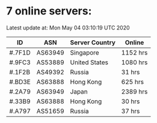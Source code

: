 # 7 online servers:

Latest update at: Mon May 04 03:10:19 UTC 2020

| ID | ASN | Server Country | Online |
| -- | --- | -------------- | ------ |
| #.7F1D | AS63949 | Singapore | 1152 hrs |
| #.9FC3 | AS53889 | United States | 1080 hrs |
| #.1F2B | AS49392 | Russia | 31 hrs |
| #.BD3E | AS63888 | Hong Kong | 625 hrs |
| #.2A79 | AS63949 | Japan | 2389 hrs |
| #.33B9 | AS63888 | Hong Kong | 30 hrs |
| #.A797 | AS51659 | Russia | 37 hrs |

